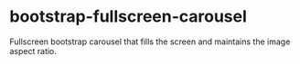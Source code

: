 bootstrap-fullscreen-carousel
=============================

Fullscreen bootstrap carousel that fills the screen and maintains the image aspect ratio.
